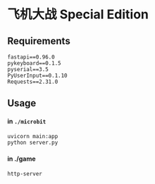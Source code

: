 # 飞机大战 Special Edition

## Requirements

```
fastapi==0.96.0
pykeyboard==0.1.5
pyserial==3.5
PyUserInput==0.1.10
Requests==2.31.0
```

## Usage

#### in `./microbit`

```bash
uvicorn main:app
python server.py
```

#### in ./game

```bash
http-server
```

